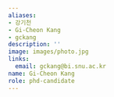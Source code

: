 ```yaml
---
aliases:
- 강기천
- Gi-Cheon Kang
- gckang
description: ''
image: images/photo.jpg
links:
  email: gckang@bi.snu.ac.kr
name: Gi-Cheon Kang
role: phd-candidate
---
```

